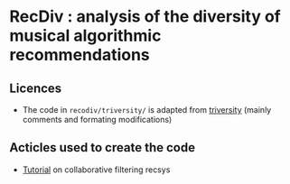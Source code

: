 # RecDiv : analysis of the diversity of musical algorithmic recommendations

## Licences
* The code in `recodiv/triversity/` is adapted from [triversity](https://github.com/Nobody35/triversity)
(mainly comments and formating modifications)

## Acticles used to create the code
* [Tutorial](https://jessesw.com/Rec-System/) on collaborative filtering recsys